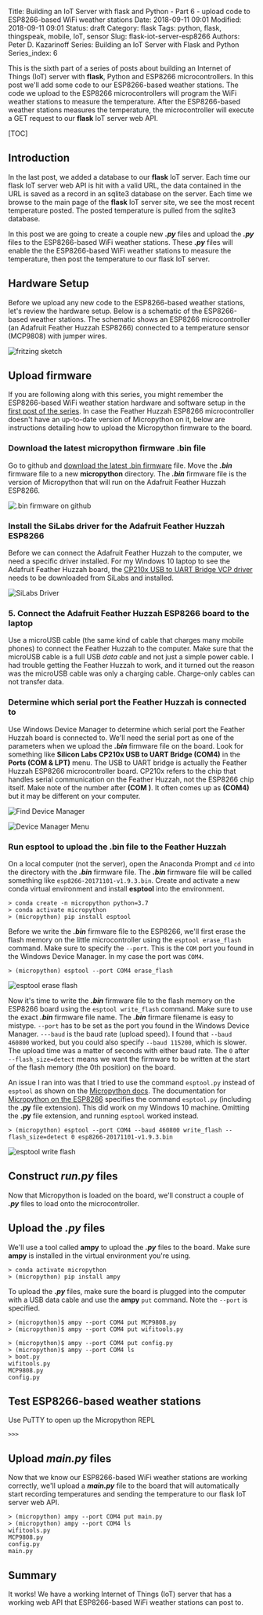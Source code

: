 Title: Building an IoT Server with flask and Python - Part 6 - upload code to ESP8266-based WiFi weather stations
Date: 2018-09-11 09:01
Modified: 2018-09-11 09:01
Status: draft
Category: flask
Tags: python, flask, thingspeak, mobile, IoT, sensor
Slug: flask-iot-server-esp8266
Authors: Peter D. Kazarinoff
Series: Building an IoT Server with Flask and Python
Series_index: 6

This is the sixth part of a series of posts about building an Internet of Things (IoT) server with **flask**, Python and ESP8266 microcontrollers. In this post we'll add some code to our ESP8266-based weather stations. The code we upload to the ESP8266 microcontrollers will program the WiFi weather stations to measure the temperature. After the ESP8266-based weather stations measures the temperature, the microcontroller will execute a GET request to our **flask** IoT server web API.

[TOC]

## Introduction

In the last post, we added a database to our **flask** IoT server. Each time our flask IoT server web API is hit with a valid URL, the data contained in the URL is saved as a record in an sqlite3 database on the server. Each time we browse to the main page of the **flask** IoT server site, we see the most recent temperature posted. The posted temperature is pulled from the sqlite3 database. 

In this post we are going to create a couple new **_.py_** files and upload the **_.py_** files to the ESP8266-based WiFi weather stations. These **_.py_** files will enable the the ESP8266-based WiFi weather stations to measure the temperature, then post the temperature to our flask IoT server.

## Hardware Setup

Before we upload any new code to the ESP8266-based weather stations, let's review the hardware setup. Below is a schematic of the ESP8266-based weather stations. The schematic shows an ESP8266 microcontroller (an Adafruit Feather Huzzah ESP8266) connected to a temperature sensor (MCP9808) with jumper wires.

![fritzing sketch]({filename}/posts/micropython/feather_huzzah_temp_sensor_fritzing.png)

## Upload firmware

If you are following along with this series, you might remember the ESP8266-based WiFi weather station hardware and software setup in the [first post of the series]({filename}/posts/flask/flask_IoT_server_part1_motivation.md). In case the Feather Huzzah ESP8266 microcontroller doesn't have an up-to-date version of Micropython on it, below are instructions detailing how to upload the Micropython firmware to the board.

### Download the latest micropython firmware .bin file

Go to github and [download the latest .bin firmware](https://micropython.org/download#esp8266) file. Move the **_.bin_** firmware file to a new **micropython** directory. The **_.bin_** firmware file is the version of Micropython that will run on the Adafruit Feather Huzzah ESP8266. 

![.bin firmware on github]({filename}/posts/micropython/firmware_download_page.PNG)

### Install the SiLabs driver for the Adafruit Feather Huzzah ESP8266

Before we can connect the Adafruit Feather Huzzah to the computer, we need a specific driver installed. For my Windows 10 laptop to see the Adafruit Feather Huzzah board, the [CP210x USB to UART Bridge VCP driver](https://www.silabs.com/products/development-tools/software/usb-to-uart-bridge-vcp-drivers) needs to be downloaded from SiLabs and installed.

![SiLabs Driver]({filename}/posts/micropython/download_silabs_driver.PNG)

### 5. Connect the Adafruit Feather Huzzah ESP8266 board to the laptop

Use a microUSB cable (the same kind of cable that charges many mobile phones) to connect the Feather Huzzah to the computer. Make sure that the microUSB cable is a full USB _data cable_ and not just a simple power cable. I had trouble getting the Feather Huzzah to work, and it turned out the reason was the microUSB cable was only a charging cable. Charge-only cables can not transfer data. 

### Determine which serial port the Feather Huzzah is connected to

Use Windows Device Manager to determine which serial port the Feather Huzzah board is connected to. We'll need the serial port as one of the parameters when we upload the **_.bin_** firmware file on the board. Look for something like **Silicon Labs CP210x USB to UART Bridge (COM4)** in the **Ports (COM & LPT)** menu. The USB to UART bridge is actually the Feather Huzzah ESP8266 microcontroller board. CP210x refers to the chip that handles serial communication on the Feather Huzzah, not the ESP8266 chip itself. Make note of the number after **(COM )**. It often comes up as **(COM4)** but it may be different on your computer. 

![Find Device Manager]({filename}/posts/micropython/find_device_manager.png)

![Device Manager Menu]({filename}/posts/micropython/device_manager_menu.png)

### Run esptool to upload the .bin file to the Feather Huzzah

On a local computer (not the server), open the Anaconda Prompt and ```cd``` into the  directory with the **_.bin_** firmware file. The **_.bin_** firmware file will be called something like ```esp8266-20171101-v1.9.3.bin```. Create and activate a new conda virtual environment and install **esptool** into the environment.

```text
> conda create -n micropython python=3.7
> conda activate micropython
> (micropython) pip install esptool
```

Before we write the **_.bin_** firmware file to the ESP8266, we'll first erase the flash memory on the little microcontroller using the ```esptool erase_flash``` command. Make sure to specify the ```--port```. This is the ```COM``` port you found in the Windows Device Manager.  In my case the port was ```COM4```.

```text
> (micropython) esptool --port COM4 erase_flash
```

![esptool erase flash]({filename}/posts/micropython/esptool_erase_flash.PNG)

Now it's time to write the **_.bin_** firmware file to the flash memory on the ESP8266 board using the ```esptool write_flash``` command. Make sure to use the exact **_.bin_** firmware file name. The **_.bin_** firmare filename is easy to mistype. ```--port``` has to be set as the port you found in the Windows Device Manager. ```---baud``` is the baud rate (upload speed). I found that ```--baud 460800``` worked, but you could also specify ```--baud 115200```, which is slower. The upload time was a matter of seconds with either baud rate. The ```0``` after ```--flash_size=detect``` means we want the firmware to be written at the start of the flash memory (the 0th position) on the board. 

An issue I ran into was that I tried to use the command ```esptool.py``` instead of ```esptool``` as shown on the [Micropython docs](https://docs.micropython.org/en/latest/esp8266/esp8266/tutorial/intro.html#deploying-the-firmware). The documentation for [Micropython on the ESP8266](https://docs.micropython.org/en/latest/esp8266/esp8266/tutorial/intro.html#deploying-the-firmware) specifies the command ```esptool.py``` (including the **.py** file extension). This did work on my Windows 10 machine. Omitting the **.py** file extension, and running ```esptool``` worked instead. 

```text
> (micropython) esptool --port COM4 --baud 460800 write_flash --flash_size=detect 0 esp8266-20171101-v1.9.3.bin
```

![esptool write flash]({filename}/posts/micropython/esptool_write_flash.PNG)


## Construct **_run.py_** files

Now that Micropython is loaded on the board, we'll construct a couple of **_.py_** files to load onto the microcontroller.


## Upload the **_.py_** files

We'll use a tool called **ampy** to upload the **_.py_** files to the board. Make sure **ampy** is installed in the virtual environment you're using.

```text
> conda activate micropython
> (micropython) pip install ampy
```

To upload the **_.py_** files, make sure the board is plugged into the computer with a USB data cable and use the **ampy** ```put``` command. Note the ```--port``` is specified.

```text
> (micropython)$ ampy --port COM4 put MCP9808.py
> (micropython)$ ampy --port COM4 put wifitools.py

> (micropython)$ ampy --port COM4 put config.py
> (micropython)$ ampy --port COM4 ls
> boot.py
wifitools.py
MCP9808.py
config.py
```

## Test ESP8266-based weather stations

Use PuTTY to open up the Micropython REPL

```text
>>>
```

## Upload **_main.py_** files

Now that we know our ESP8266-based WiFi weather stations are working correctly, we'll upload a **_main.py_** file to the board that will automatically start recording temperatures and sending the temperature to our flask IoT server web API.

```text
> (micropython) ampy --port COM4 put main.py
> (micropython) ampy --port COM4 ls
wifitools.py
MCP9808.py
config.py
main.py
```

## Summary 

It works! We have a working Internet of Things (IoT) server that has a working web API that ESP8266-based WiFi weather stations can post to.